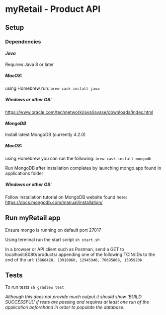# myRetail - Product API

## Setup
### Dependencies

#### *Java*
Requires Java 8 or later
##### MacOS:
 using Homebrew run:
    `brew cask install java`
##### Windows or other OS:
https://www.oracle.com/technetwork/java/javase/downloads/index.html

#### *MongoDB*
Install latest MongoDB (currently 4.2.0)
##### MacOS:
 using Homebrew you can run the following:
    `brew cask install mongodb`
    
Run MongoDB after installation completes by launching mongo.app found in applications folder
    
##### Windows or other OS:
Follow installation tutorial on MongoDB website found here: 
https://docs.mongodb.com/manual/installation/
 
## Run myRetail app

Ensure mongo is running on default port 27017

Using terminal run the start script `sh start.sh`

In a browser or API client such as Postman, send a GET to localhost:8080/products/ 
appending one of the following TCIN/IDs to the end of the url:
`13860428, 13918060, 12945940, 76695868, 13959206`

## Tests

To run tests `sh gradlew test`  

*Although this does not provide much output it should show 'BUILD SUCCESSFUL' if tests are
passing and requires at least one run of the application beforehand in order to populate the 
database.*
